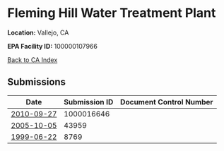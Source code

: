 # Fleming Hill Water Treatment Plant

**Location:** Vallejo, CA

**EPA Facility ID:** 100000107966

[Back to CA Index](../../index.md)

## Submissions

| Date | Submission ID | Document Control Number |
|------|--------------|-------------------------|
| [2010-09-27](submissions/1000016646.md) | 1000016646 |  |
| [2005-10-05](submissions/43959.md) | 43959 |  |
| [1999-06-22](submissions/8769.md) | 8769 |  |
